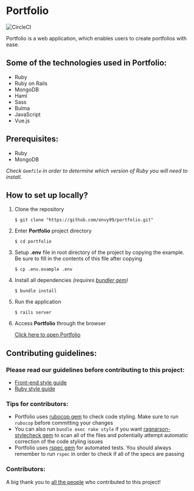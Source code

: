 # Portfolio
![CircleCI](https://img.shields.io/circleci/project/envy99/portfolio/master.svg)

Portfolio is a web application, which enables users to create portfolios with ease.

## Some of the technologies used in Portfolio:
* Ruby
* Ruby on Rails
* MongoDB
* Haml
* Sass
* Bulma
* JavaScript
* Vue.js

## Prerequisites:
* Ruby
* MongoDB

*Check `Gemfile` in order to determine which version of Ruby you will need to install.*

## How to set up locally?
1. Clone the repository
	```
	$ git clone "https://github.com/envy99/portfolio.git"
	```
1. Enter **Portfolio** project directory
	```
	$ cd portfolio
	```
1. Setup **.env** file in root directory of the project by copying the example. Be sure to fill in the contents of this file after copying
	```
	$ cp .env.example .env
	```
1. Install all dependencies *(requires [bundler gem](https://github.com/bundler/bundler))*
	```
	$ bundle install
	```
1. Run the application
	```
	$ rails server
	```
1. Access **Portfolio** through the browser

	[Click here to open Portfolio](http://localhost:3000/)
	
## Contributing guidelines:

### Please read our guidelines before contributing to this project:
* [Front-end style guide](https://github.com/envy99/portfolio/blob/master/app/assets/stylesheets/README.md)
* [Ruby style guide](https://github.com/Ragnarson/style/blob/master/ruby/README.md)

### Tips for contributors:
* Portfolio uses [rubocop gem](https://github.com/rubocop-hq/rubocop) to check code styling. Make sure to run `rubocop` before committing your changes
* You can also run `bundle exec rake style` if you want [ragnarson-stylecheck gem](https://github.com/Ragnarson/ragnarson-stylecheck) to scan all of the files and potentially attempt automatic correction of the code styling issues
* Portfolio uses [rspec gem](https://github.com/rspec/rspec-rails) for automated tests. You should always remember to run `rspec` in order to check if all of the specs are passing

### Contributors:
A big thank you to [all the people](https://github.com/envy99/portfolio/graphs/contributors) who contributed to this project!
